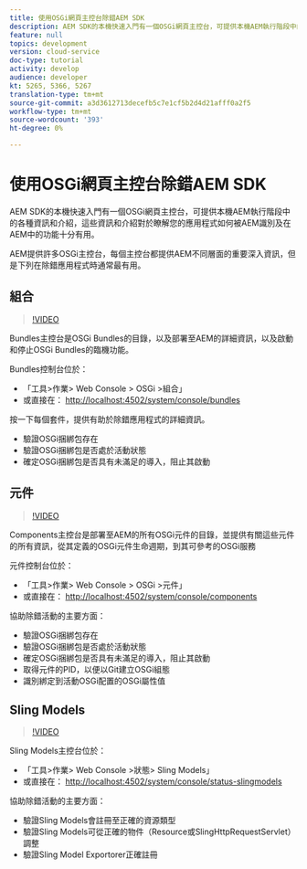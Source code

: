 ```yaml
---
title: 使用OSGi網頁主控台除錯AEM SDK
description: AEM SDK的本機快速入門有一個OSGi網頁主控台，可提供本機AEM執行階段中的各種資訊和介紹，這些資訊和介紹對於瞭解您的應用程式如何被AEM識別及在AEM中的功能十分有用。
feature: null
topics: development
version: cloud-service
doc-type: tutorial
activity: develop
audience: developer
kt: 5265, 5366, 5267
translation-type: tm+mt
source-git-commit: a3d3612713decefb5c7e1cf5b2d4d21afff0a2f5
workflow-type: tm+mt
source-wordcount: '393'
ht-degree: 0%

---
```



# 使用OSGi網頁主控台除錯AEM SDK

AEM SDK的本機快速入門有一個OSGi網頁主控台，可提供本機AEM執行階段中的各種資訊和介紹，這些資訊和介紹對於瞭解您的應用程式如何被AEM識別及在AEM中的功能十分有用。

AEM提供許多OSGi主控台，每個主控台都提供AEM不同層面的重要深入資訊，但是下列在除錯應用程式時通常最有用。

## 組合

>[!VIDEO](https://video.tv.adobe.com/v/34335/?quality=12&learn=on)

Bundles主控台是OSGi Bundles的目錄，以及部署至AEM的詳細資訊，以及啟動和停止OSGi Bundles的臨機功能。

Bundles控制台位於：

+ 「工具>作業> Web Console > OSGi >組合」
+ 或直接在： [http://localhost:4502/system/console/bundles](http://localhost:4502/system/console/bundles)

按一下每個套件，提供有助於除錯應用程式的詳細資訊。

+ 驗證OSGi捆綁包存在
+ 驗證OSGi捆綁包是否處於活動狀態
+ 確定OSGi捆綁包是否具有未滿足的導入，阻止其啟動

## 元件

>[!VIDEO](https://video.tv.adobe.com/v/34336/?quality=12&learn=on)

Components主控台是部署至AEM的所有OSGi元件的目錄，並提供有關這些元件的所有資訊，從其定義的OSGi元件生命週期，到其可參考的OSGi服務

元件控制台位於：

+ 「工具>作業> Web Console > OSGi >元件」
+ 或直接在： [http://localhost:4502/system/console/components](http://localhost:4502/system/console/components)

協助除錯活動的主要方面：

+ 驗證OSGi捆綁包存在
+ 驗證OSGi捆綁包是否處於活動狀態
+ 確定OSGi捆綁包是否具有未滿足的導入，阻止其啟動
+ 取得元件的PID，以便以Git建立OSGi組態
+ 識別綁定到活動OSGi配置的OSGi屬性值

## Sling Models

>[!VIDEO](https://video.tv.adobe.com/v/34337/?quality=12&learn=on)

Sling Models主控台位於：

+ 「工具>作業> Web Console >狀態> Sling Models」
+ 或直接在： [http://localhost:4502/system/console/status-slingmodels](http://localhost:4502/system/console/status-slingmodels)

協助除錯活動的主要方面：

+ 驗證Sling Models會註冊至正確的資源類型
+ 驗證Sling Models可從正確的物件（Resource或SlingHttpRequestServlet）調整
+ 驗證Sling Model Exportorer正確註冊
